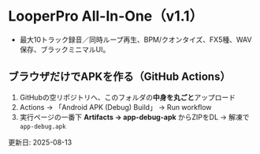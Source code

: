 # LooperPro All-In-One（v1.1）
- 最大10トラック録音／同時ループ再生、BPM/クオンタイズ、FX5種、WAV保存、ブラックミニマルUI。

## ブラウザだけでAPKを作る（GitHub Actions）
1. GitHubの空リポジトリへ、このフォルダの**中身を丸ごと**アップロード
2. Actions → 「Android APK (Debug) Build」 → Run workflow
3. 実行ページの一番下 **Artifacts → app-debug-apk** からZIPをDL → 解凍で `app-debug.apk`

更新日: 2025-08-13
